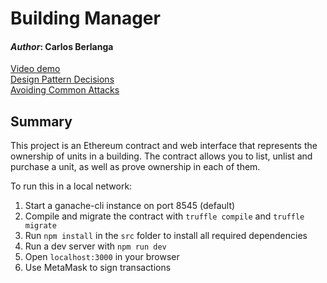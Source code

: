 
# Building Manager
#### *Author*: Carlos Berlanga

[Video demo](https://youtu.be/dDRwLFr8ofY)  
[Design Pattern Decisions](https://github.com/berlanga87/eth-building/blob/master/design_pattern_decisions.md)  
[Avoiding Common Attacks](https://github.com/berlanga87/eth-building/blob/master/avoiding_common_attacks.md)  

## Summary

This project is an Ethereum contract and web interface that represents the ownership of units in a building. The contract allows you to list, unlist and purchase a unit, as well as prove ownership in each of them.

To run this in a local network:

1) Start a ganache-cli instance on port 8545 (default)
2) Compile and migrate the contract with `truffle compile` and `truffle migrate`
3) Run `npm install` in the `src` folder to install all required dependencies
4) Run a dev server with `npm run dev`
5) Open `localhost:3000` in your browser
6) Use MetaMask to sign transactions

